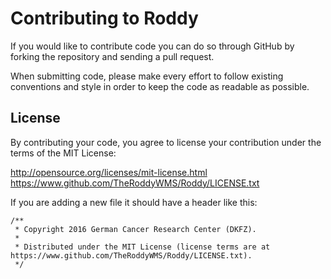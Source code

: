 # Contributing to Roddy

If you would like to contribute code you can do so through GitHub by forking the repository and sending a pull request.

When submitting code, please make every effort to follow existing conventions and style in order to keep the code as readable as possible.

## License

By contributing your code, you agree to license your contribution under the terms of the MIT License:

http://opensource.org/licenses/mit-license.html
https://www.github.com/TheRoddyWMS/Roddy/LICENSE.txt

If you are adding a new file it should have a header like this:

```
/**
 * Copyright 2016 German Cancer Research Center (DKFZ).
 * 
 * Distributed under the MIT License (license terms are at https://www.github.com/TheRoddyWMS/Roddy/LICENSE.txt).
 */
 ```

